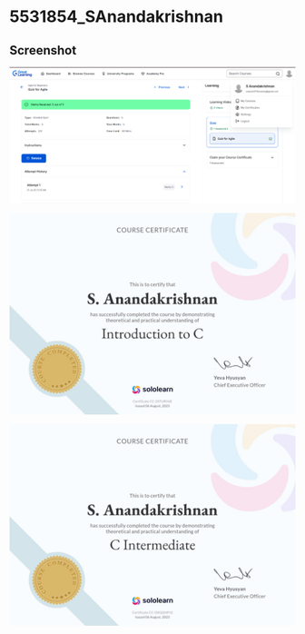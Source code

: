 # 5531854_SAnandakrishnan

## Screenshot

![Quiz Screenshot](GreatLearning_Quiz.png)

![C Program Screenshot](c_program.jpg)

![C Program Screenshot](c_intermediate.jpg)